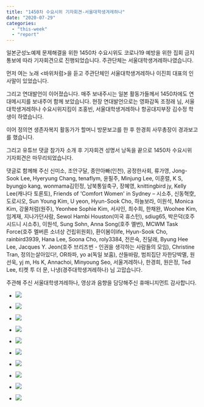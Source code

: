 ```yaml
---
title: "1450차 수요시위 기자회견-서울대학생겨레하나"
date: "2020-07-29"
categories: 
  - "this-week"
  - "report"
---
```


일본군성노예제 문제해결을 위한 1450차 수요시위도 코로나19 예방을 위한 집회 금지 통보에 따라 기자회견으로 진행되었습니다. 주관단체는 서울대학생겨레하나였습니다.

먼저 여는 노래 <바위처럼>을 듣고 주관단체인 서울대학생겨레하나 이진희 대표의 인사말이 있었습니다.

그리고 연대발언이 이어졌습니다. 매주 보내주시는 일본 활동가들께서 1450차에도 연대메시지를 보내주어 함께 보았습니다. 현장 연대발언으로는 영화감독 조정래 님, 서울대학생겨레하나 수요시위지킴이 조홍빈, 서울대학생겨레하나 항공대지부장 김수정 학생이 하였습니다.

이어 정의연 생존자복지 활동가가 할머니 방문보고를 한 후 한경희 사무총장이 경과보고를 했습니다.

그리고 유튜브 댓글 참가자 소개 후 기자회견 성명서 낭독을 끝으로 1450차 수요시위 기자회견은 마무리되었습니다.

댓글로 함께해 주신 신미소, 조안구달, 종안아빠(인천), 공정한사회, 류가영, Jong-Sook Lee, Hyeryung Chang, tenaflym, 윤필주, Minjung Lee, 이훈렬, K S, byungjo kang, wonmama김민정, 남북통일축구, 장혜영, knittingbird jy, Kelly Lee(캐나다 토론토), Friends of 'Comfort Women' in Sydney – 시소추, 신동혁空, 도로시오, Sun Young Kim, U yeon, Hyun-Sook Cho, 하늘보라, 이원석, Monica Kim, 강물처럼(원주), Yeonhee Sophie Kim, 서샤인, 최수희, 한채완, Woohee Kim, 임계재, 지나가던사람, Sewol Hambi Houston(​미국 휴스턴), sdiug65, 박은덕(호주 시드니 시소추), 이원석, Sung Sohn, Anna Song(호주 멜번), MCWM Task Force(호주 멜버른 소녀상 건립위원회), 환이봄이life, Hyun-Sook Cho, rainbird3939, Hana Lee, Soona Cho, roly3384, 전은숙, 진달래, Byung Hee Lee, Jacques Y. Jeon(​호주 브리즈번 - 인권을 생각하는 사람들의 모임), Christine Tran, 정의는살아있다!, OR좌파, yo a(​독일 보훔), 산들바람, 범죄집단 자한당박멸, 원선욱, yj m, Hs K, Annachoi, Minyoung Seo, 서울겨레하나, 한경희, 원은정, Ted Lee, 티켓 투 더 문, 나냉(경주대학생겨레하나) 님 고맙습니다.

주관해 주신 서울대학생겨레하나, 영상과 음향을 담당해주신 휴매니지먼트 감사합니다.

- ![](https://r2.womenandwar.net/2020/07/크기변환IMGP8444.jpg)
    
- ![](https://r2.womenandwar.net/2020/07/크기변환IMGP8445.jpg)
    
- ![](https://r2.womenandwar.net/2020/07/크기변환IMGP8447.jpg)
    
- ![](https://r2.womenandwar.net/2020/07/크기변환IMGP8460.jpg)
    
- ![](https://r2.womenandwar.net/2020/07/크기변환IMGP8475.jpg)
    
- ![](https://r2.womenandwar.net/2020/07/크기변환IMGP8481.jpg)
    
- ![](https://r2.womenandwar.net/2020/07/크기변환IMGP8488.jpg)
    
- ![](https://r2.womenandwar.net/2020/07/크기변환IMGP8494.jpg)
    
- ![](https://r2.womenandwar.net/2020/07/크기변환IMGP8497.jpg)
    
- ![](https://r2.womenandwar.net/2020/07/크기변환IMGP8527.jpg)
    

​

​

​

